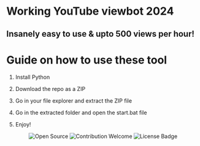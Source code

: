 # Working YouTube viewbot 2024 
  
## Insanely easy to use & upto 500 views per hour!   
  
# Guide on how to use these tool
 
1. Install Python  
   
2. Download the repo as a ZIP   
 
3. Go in your file explorer and extract the ZIP file 
 
4. Go in the extracted folder and open the start.bat file 
 
5. Enjoy!

<p align="center">
  <img src="https://badges.frapsoft.com/os/v1/open-source.svg?v=103" alt="Open Source">
  <img src="https://img.shields.io/badge/contributions-welcome-brightgreen.svg?style=flat" alt="Contribution Welcome">  
  <img src="https://img.shields.io/badge/License-GPLv3-blue.svg" alt="License Badge">   
</p> 